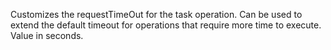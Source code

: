 Customizes the requestTimeOut for the task operation. Can be used to extend the default timeout
for operations that require more time to execute. Value in seconds.
